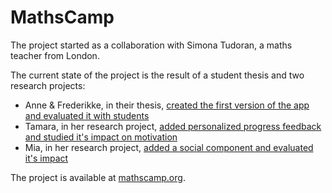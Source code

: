 # MathsCamp

The project started as a collaboration with Simona Tudoran, a maths teacher from London. 

The current state of the project is the result of a student thesis and two research projects: 
- Anne & Frederikke, in their thesis, [created the first version of the app and evaluated it with students](../docs/assets/theses/AnneFrederikke--Designing%20a%20personalized%20learning%20app.pdf)
- Tamara, in her research project, [added personalized progress feedback and studied it's impact on motivation](../docs/assets/theses/Thesis-Tamara-MathsCamp_Personal_Progress_Feedback.pdf) 
- Mia, in her research project, [added a social component and evaluated it's impact](../docs/assets/theses/Mia_Ronnelund_Thesis_2022.pdf)

The project is available at [mathscamp.org](mathscamp.org). 


